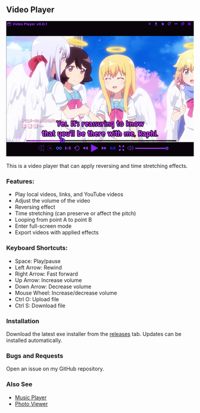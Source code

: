 ## Video Player

<img src="assets/images/readme.png">

This is a video player that can apply reversing and time stretching effects.

### Features:
- Play local videos, links, and YouTube videos
- Adjust the volume of the video
- Reversing effect
- Time stretching (can preserve or affect the pitch)
- Looping from point A to point B
- Enter full-screen mode
- Export videos with applied effects

### Keyboard Shortcuts:
- Space: Play/pause
- Left Arrow: Rewind
- Right Arrow: Fast forward
- Up Arrow: Increase volume
- Down Arrow: Decrease volume
- Mouse Wheel: Increase/decrease volume
- Ctrl O: Upload file
- Ctrl S: Download file

### Installation

Download the latest exe installer from the [releases](https://github.com/Tenpi/Video-Player/releases) tab. Updates can be installed automatically.

### Bugs and Requests

Open an issue on my GitHub repository.

### Also See

- [Music Player](https://github.com/Tenpi/Music-Player)
- [Photo Viewer](https://github.com/Tenpi/Photo-Viewer)